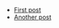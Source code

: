 + [First post
](/pub/posts/2016-06-01-first-post.html)
+ [Another post
](/pub/posts/2016-06-02-other-post.html)
